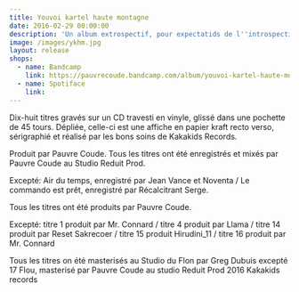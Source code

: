 ```yaml
---
title: Youvoi kartel haute montagne
date: 2016-02-29 00:00:00
description: 'Un album extrospectif, pour expectatids de l''introspective. Kaukaze sensible s''abstenir.'
image: /images/ykhm.jpg
layout: release
shops:
  - name: Bandcamp
    link: https://pauvrecoude.bandcamp.com/album/youvoi-kartel-haute-montagne
  - name: Spotiface
    link: 
---
```


Dix-huit titres gravés sur un CD travesti en vinyle, glissé dans une pochette de 45 tours. Dépliée, celle-ci est une affiche en papier kraft recto verso, sérigraphié et réalisé par les bons soins de Kakakids Records. 

Produit par Pauvre Coude. Tous les titres ont été enregistrés et mixés par Pauvre Coude au Studio Reduit Prod.

Excepté: Air du temps, enregistré par Jean Vance et Noventa / Le commando est prêt, enregistré par Récalcitrant Serge.

Tous les titres ont été produits par Pauvre Coude. 

Excepté: titre 1 produit par Mr. Connard / titre 4 produit par Llama / titre 14 produit par Reset Sakrecoer / titre 15 produit Hirudini_11 / titre 16 produit par Mr. Connard

Tous les titres on été masterisés au Studio du Flon par Greg Dubuis excepté 17 Flou, masterisé par Pauvre Coude au studio Reduit Prod 2016 Kakakids records 